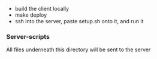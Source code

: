 - build the client locally
- make deploy
- ssh into the server, paste setup.sh onto it, and run it

### Server-scripts

All files underneath this directory will be sent to the server
